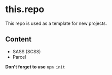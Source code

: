 # this.repo
This repo is used as a template for new projects. 
## Content
- SASS (SCSS)
- Parcel

__Don't forget to use__ `npm init`
